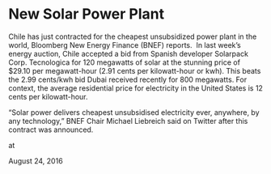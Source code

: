 # New Solar Power Plant
Chile has just contracted for the cheapest unsubsidized power plant in the world, Bloomberg New Energy Finance (BNEF) reports.  In last week’s energy auction, Chile accepted a bid from Spanish developer Solarpack Corp. Tecnologica for 120 megawatts of solar at the stunning price of $29.10 per megawatt-hour (2.91 cents per kilowatt-hour or kwh). This beats the 2.99 cents/kwh bid Dubai received recently for 800 megawatts. For context, the average residential price for electricity in the United States is 12 cents per kilowatt-hour.

“Solar power delivers cheapest unsubsidised electricity ever, anywhere, by any technology,” BNEF Chair Michael Liebreich said on Twitter after this contract was announced.








at

August 24, 2016















